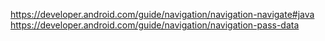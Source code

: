https://developer.android.com/guide/navigation/navigation-navigate#java
https://developer.android.com/guide/navigation/navigation-pass-data
